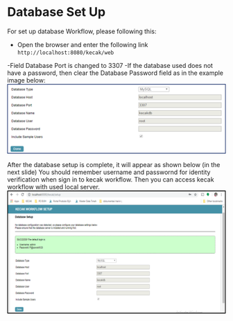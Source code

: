 # Database Set Up

For set up database Workflow, please following this:

- Open the browser and enter the following link
`http://localhost:8080/kecak/web`

-Field Database Port is changed to 3307 
-If the database used does not have a password, then clear the Database Password field as in the example image below:
<img src="https://raw.githubusercontent.com/kinnara-digital-studio/kecak-workflow/master/docs/assets/dbSetUp.png" alt="dbSetUp" />

After the database setup is complete, it will appear as shown below (in the next slide)
You should remember username and passwornd for identity verification when sign in to kecak workflow.
Then you can access kecak workflow with used local server.
<img src="https://raw.githubusercontent.com/kinnara-digital-studio/kecak-workflow/master/docs/assets/dbSetUp2.png" alt="dbSetUp2" />
